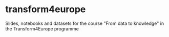 # transform4europe
Slides, notebooks and datasets for the course "From data to knowledge" in the Transform4Europe programme
